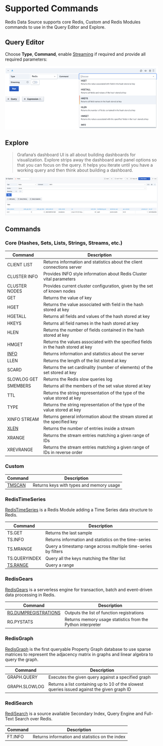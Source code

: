 # Supported Commands

Redis Data Source supports core Redis, Custom and Redis Modules commands to use in the Query Editor and Explore.

## Query Editor

Choose **Type**, **Command**, enable [Streaming](streaming.md) if required and provide all required parameters:

![Query Editor](../images/redis-datasource/query.png)

## Explore

> Grafana’s dashboard UI is all about building dashboards for visualization. Explore strips away the dashboard and panel options so that you can focus on the query. It helps you iterate until you have a working query and then think about building a dashboard.

![Explore](../images/redis-datasource/explore.png)

## Commands

### Core (Hashes, Sets, Lists, Strings, Streams, etc.)

| Command               | Description                                                                       |
| --------------------- | --------------------------------------------------------------------------------- |
| CLIENT LIST           | Returns information and statistics about the client connections server            |
| CLUSTER INFO          | Provides INFO style information about Redis Cluster vital parameters              |
| CLUSTER NODES         | Provides current cluster configuration, given by the set of known nodes           |
| GET                   | Returns the value of key                                                          |
| HGET                  | Returns the value associated with field in the hash stored at key                 |
| HGETALL               | Returns all fields and values of the hash stored at key                           |
| HKEYS                 | Returns all field names in the hash stored at key                                 |
| HLEN                  | Returns the number of fields contained in the hash stored at key                  |
| HMGET                 | Returns the values associated with the specified fields in the hash stored at key |
| [INFO](redis/INFO.md) | Returns information and statistics about the server                               |
| LLEN                  | Returns the length of the list stored at key                                      |
| SCARD                 | Returns the set cardinality (number of elements) of the set stored at key         |
| SLOWLOG GET           | Returns the Redis slow queries log                                                |
| SMEMBERS              | Returns all the members of the set value stored at key                            |
| TTL                   | Returns the string representation of the type of the value stored at key          |
| TYPE                  | Returns the string representation of the type of the value stored at key          |
| XINFO STREAM          | Returns general information about the stream stored at the specified key          |
| [XLEN](redis/XLEN.md) | Returns the number of entries inside a stream                                     |
| XRANGE                | Returns the stream entries matching a given range of IDs                          |
| XREVRANGE             | Returns the stream entries matching a given range of IDs in reverse order         |

### Custom

| Command                    | Description                              |
| -------------------------- | ---------------------------------------- |
| [TMSCAN](custom/TMSCAN.md) | Returns keys with types and memory usage |

### RedisTimeSeries

[RedisTimeSeries](https://oss.redislabs.com/redistimeseries/) is a Redis Module adding a Time Series data structure to Redis.

| Command                                  | Description                                                    |
| ---------------------------------------- | -------------------------------------------------------------- |
| TS.GET                                   | Returns the last sample                                        |
| TS.INFO                                  | Returns information and statistics on the time-series          |
| TS.MRANGE                                | Query a timestamp range across multiple time-series by filters |
| TS.QUERYINDEX                            | Query all the keys matching the filter list                    |
| [TS.RANGE](redis-timeseries/TS-RANGE.md) | Query a range                                                  |

### RedisGears

[RedisGears](https://oss.redislabs.com/redisgears/) is a serverless engine for transaction, batch and event-driven data processing in Redis.

| Command                                                     | Description                                                 |
| ----------------------------------------------------------- | ----------------------------------------------------------- |
| [RG.DUMPREGISTRATIONS](redis-gears/RG-DUMPREGISTRATIONS.md) | Outputs the list of function registrations                  |
| RG.PYSTATS                                                  | Returns memory usage statistics from the Python interpreter |

### RedisGraph

[RedisGraph](https://oss.redislabs.com/redisgraph/) is the first queryable Property Graph database to use sparse matrices to represent the adjacency matrix in graphs and linear algebra to query the graph.

| Command       | Description                                                                                 |
| ------------- | ------------------------------------------------------------------------------------------- |
| GRAPH.QUERY   | Executes the given query against a specified graph                                          |
| GRAPH.SLOWLOG | Returns a list containing up to 10 of the slowest queries issued against the given graph ID |

### RediSearch

[RediSearch](https://oss.redislabs.com/redisearch/) is a source available Secondary Index, Query Engine and Full-Text Search over Redis.

| Command | Description                                     |
| ------- | ----------------------------------------------- |
| FT.INFO | Returns information and statistics on the index |

